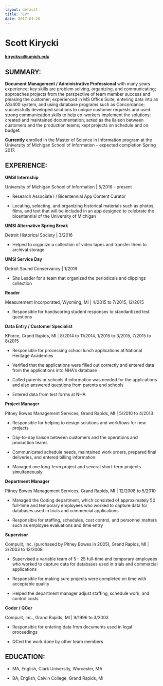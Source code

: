 ```yaml
---
layout: default
title: "CV"
date: 2017-01-26
---
```

# Scott Kirycki
#### kirycksc@umich.edu

## SUMMARY:

**Document Management / Administrative Professional** with many years
experience; key skills are problem solving, organizing, and
communicating; approaches projects from the perspective of team member
success and pleasing the customer; experienced in MS Office Suite,
entering data into an AS/400 system, and using database programs such as
Concordance; successfully developed solutions to unique customer
requests and used strong communication skills to help co-workers
implement the solutions; created and maintained documentation; acted as
the liaison between customers and the production teams; kept projects on
schedule and on budget.

**Currently** enrolled in the Master of Science in Information program
at the University of Michigan School of Information – expected
completion Spring 2017.

## EXPERIENCE:

**UMSI Internship**

University of Michigan School of Information | 5/2016 - present

-   Research Associate I / Bicentennial App Content Curator

-   Locating, selecting, and organizing historical materials such as
    photos, films, and text that will be included in an app designed to
    celebrate the bicentennial of the University of Michigan

**UMSI Alternative Spring Break**

Detroit Historical Society | 3/2016

-   Helped to organize a collection of video tapes and transfer them to
    archival storage

**UMSI Service Day**

Detroit Sound Conservancy | 1/2016

-   Site Leader for a team that organized the periodicals and clippings
    collection

**Reader**

Measurement Incorporated, Wyoming, MI | 4/2015 to 7/2015, 12/2015

-   Responsible for handscoring student responses to standardized test
    questions

**Data Entry / Customer Specialist**

KForce, Grand Rapids, MI | 8/2014 to 11/2014, 1/2015 to 3/2015, 7/2015 to
8/2015

-   Responsible for processing school lunch applications at National
    Heritage Academies

-   Verified that the applications were filled out correctly and entered
    data from the applications into NHA's database

-   Called parents or schools if information was needed for the
    applications and also answered questions from parents and schools

-   Entered data from test forms at NHA

**Project Manager**

Pitney Bowes Management Services, Grand Rapids, MI | 5/2010 to 4/2013

-   Responsible for helping to design solutions and workflows for new
    projects

-   Day-to-day liaison between customers and the operations and
    production teams

-   Communicated schedule needs, maintained work orders, prepared final
    deliveries, and entered billing information

-   Managed one long-term project and several short-term projects
    simultaneously

**Department Manager**

Pitney Bowes Management Services, Grand Rapids, MI | 12/2008 to 5/2010

-   Managed the Coding department, which consisted of approximately 50
    full-time and temporary employees who worked to capture data for
    databases used in trials and commercial applications

-   Responsible for staffing, schedules, cost control, and personnel
    matters such as employee evaluations and time entry

**Supervisor**

Compulit, Inc. (purchased by Pitney Bowes in 2005), Grand Rapids, MI
| 3/2003 to 12/2008

-   Supervised a variable team of 5 - 25 full-time and temporary
    employees who worked to capture data for databases used in trials
    and commercial applications

-   Responsible for making sure projects were completed on time with
    acceptable quality

-   Helped the department manager adjust staffing, schedule work, and
    control costs

**Coder / QCer**

Compulit, Inc., Grand Rapids, MI | 9/1996 to 3/2003

-   Responsible for entering data from documents used in legal
    proceedings

-   QCed the work done by other team members

## EDUCATION:

-   MA, English, Clark University, Worcester, MA

-   BA, English, Calvin College, Grand Rapids, MI
